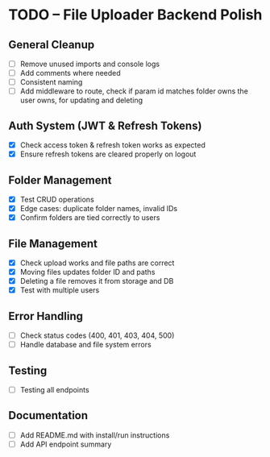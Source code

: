 # TODO – File Uploader Backend Polish

## General Cleanup

- [ ] Remove unused imports and console logs
- [ ] Add comments where needed
- [ ] Consistent naming
- [ ] Add middleware to route, check if param id matches folder owns the user owns, for updating and deleting

## Auth System (JWT & Refresh Tokens)

- [x] Check access token & refresh token works as expected
- [x] Ensure refresh tokens are cleared properly on logout

## Folder Management

- [x] Test CRUD operations
- [x] Edge cases: duplicate folder names, invalid IDs
- [x] Confirm folders are tied correctly to users

## File Management

- [x] Check upload works and file paths are correct
- [x] Moving files updates folder ID and paths
- [x] Deleting a file removes it from storage and DB
- [x] Test with multiple users

## Error Handling

- [ ] Check status codes (400, 401, 403, 404, 500)
- [ ] Handle database and file system errors

## Testing

- [ ] Testing all endpoints

## Documentation

- [ ] Add README.md with install/run instructions
- [ ] Add API endpoint summary
